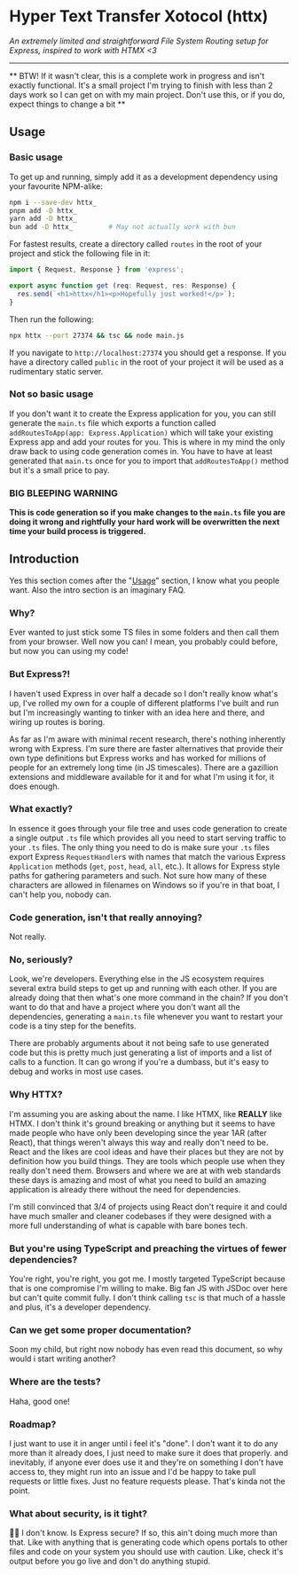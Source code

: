 # Hyper Text Transfer Xotocol (httx)

*An extremely limited and straightforward File System Routing setup for Express, inspired to work with HTMX <3*

---

** BTW! If it wasn't clear, this is a complete work in progress and isn't exactly functional. It's a small project I'm trying to finish with less than 2 days work so I can get on with my main project. Don't use this, or if you do, expect things to change a bit **

## Usage

### Basic usage

To get up and running, simply add it as a development dependency using your favourite NPM-alike:

```bash
npm i --save-dev httx_
pnpm add -D httx_
yarn add -D httx_
bun add -D httx_         # May not actually work with bun
```
For fastest results, create a directory called `routes` in the root of your project and stick the following file in it:

```typescript
import { Request, Response } from 'express';

export async function get (req: Request, res: Response) {
  res.send(`<h1>httx</h1><p>Hopefully just worked!</p>`);
}
```

Then run the following:

```bash
npx httx --port 27374 && tsc && node main.js
```

If you navigate to `http://localhost:27374` you should get a response. If you have a directory called `public` in the root of your project it will be used as a rudimentary static server.

### Not so basic usage

If you don't want it to create the Express application for you, you can still generate the `main.ts` file which exports a function called `addRoutesToApp(app: Express.Application)` which will take your existing Express app and add your routes for you. This is where in my mind the only draw back to using code generation comes in. You have to have at least generated that `main.ts` once for you to import that `addRoutesToApp()` method but it's a small price to pay.

### BIG BLEEPING WARNING

**This is code generation so if you make changes to the `main.ts` file you are doing it wrong and rightfully your hard work will be overwritten the next time your build process is triggered.**

## Introduction

Yes this section comes after the "[Usage](#usage)" section, I know what you people want. Also the intro section is an imaginary FAQ.

### Why?

Ever wanted to just stick some TS files in some folders and then call them from your browser. Well now you can! I mean, you probably could before, but now you can using my code!

### But Express?!

I haven't used Express in over half a decade so I don't really know what's up, I've rolled my own for a couple of different platforms I've built and run but I'm increasingly wanting to tinker with an idea here and there, and wiring up routes is boring.

As far as I'm aware with minimal recent research, there's nothing inherently wrong with Express. I'm sure there are faster alternatives that provide their own type definitions but Express works and has worked for millions of people for an extremely long time (in JS timescales). There are a gazillion extensions and middleware available for it and for what I'm using it for, it does enough.

### What exactly?

In essence it goes through your file tree and uses code generation to create a single output `.ts` file which provides all you need to start serving traffic to your `.ts` files. The only thing you need to do is make sure your `.ts` files export Express `RequestHandler`s with names that match the various Express `Application` methods (`get`, `post`, `head`, `all`, etc.). It allows for Express style paths for gathering parameters and such. Not sure how many of these characters are allowed in filenames on Windows so if you're in that boat, I can't help you, nobody can.

### Code generation, isn't that really annoying?

Not really.

### No, seriously?

Look, we're developers. Everything else in the JS ecosystem requires several extra build steps to get up and running with each other. If you are already doing that then what's one more command in the chain? If you don't want to do that and have a project where you don't want all the dependencies, generating a `main.ts` file whenever you want to restart your code is a tiny step for the benefits.

There are probably arguments about it not being safe to use generated code but this is pretty much just generating a list of imports and a list of calls to a function. It can go wrong if you're a dumbass, but it's easy to debug and works in most use cases.

### Why HTTX?

I'm assuming you are asking about the name. I like HTMX, like **REALLY** like HTMX. I don't think it's ground breaking or anything but it seems to have made people who have only been developing since the year 1AR (after React), that things weren't always this way and really don't need to be. React and the likes are cool ideas and have their places but they are not by definition how you build things. They are tools which people use when they really don't need them. Browsers and where we are at with web standards these days is amazing and most of what you need to build an amazing application is already there without the need for dependencies.

I'm still convinced that 3/4 of projects using React don't require it and could have much smaller and cleaner codebases if they were designed with a more full understanding of what is capable with bare bones tech.

### But you're using TypeScript and preaching the virtues of fewer dependencies?

You're right, you're right, you got me. I mostly targeted TypeScript because that is one compromise I'm willing to make. Big fan JS with JSDoc over here but can't quite commit fully. I don't think calling `tsc` is that much of a hassle and plus, it's a developer dependency.

### Can we get some proper documentation?

Soon my child, but right now nobody has even read this document, so why would i start writing another?

### Where are the tests?

Haha, good one!

### Roadmap?

I just want to use it in anger until i feel it's "done". I don't want it to do any more than it already does, I just need to make sure it does that properly. and inevitably, if anyone ever does use it and they're on something I don't have access to, they might run into an issue and I'd be happy to take pull requests or little fixes. Just no feature requests please. That's kinda not the point.

### What about security, is it tight?

🤷‍♂️ I don't know. Is Express secure? If so, this ain't doing much more than that. Like with anything that is generating code which opens portals to other files and code on your system you should use with caution. Like, check it's output before you go live and don't do anything stupid.
